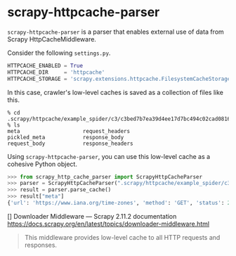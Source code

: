 # scrapy-httpcache-parser

`scrapy-httpcache-parser` is a parser that enables 
external use of data from Scrapy HttpCacheMiddleware.

Consider the following `settings.py`.

```py
HTTPCACHE_ENABLED = True
HTTPCACHE_DIR     = 'httpcache'
HTTPCACHE_STORAGE = 'scrapy.extensions.httpcache.FilesystemCacheStorage'
```

In this case, crawler's low-level caches is saved 
as a collection of files like this.

```
% cd .scrapy/httpcache/example_spider/c3/c3bed7b7ea39d4ee17d7bc494c02cad08162079c
% ls
meta                    request_headers
pickled_meta            response_body
request_body            response_headers
```

Using `scrapy-httpcache-parser`, you can use 
this low-level cache as a cohesive Python object.

```py
>>> from scrapy_http_cache_parser import ScrapyHttpCacheParser
>>> parser = ScrapyHttpCacheParser(".scrapy/httpcache/example_spider/c3/c3bed7b7ea39d4ee17d7bc494c02cad08162079c")
>>> result = parser.parse_cache()
>>> result["meta"]
{'url': 'https://www.iana.org/time-zones', 'method': 'GET', 'status': 200, 'response_url': 'https://www.iana.org/time-zones', 'timestamp': 1717605551.076442}
```

[] Downloader Middleware — Scrapy 2.11.2 documentation  
https://docs.scrapy.org/en/latest/topics/downloader-middleware.html  
> This middleware provides low-level cache to all HTTP requests and responses.  
